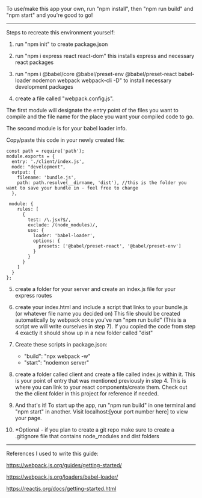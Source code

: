 To use/make this app your own, run "npm install", then "npm run build" and "npm start" and you're good to go!

---------------------------------------------------------------------------------------------------------------------


Steps to recreate this environment yourself:

1) run "npm init" to create package.json

2) run "npm i express react react-dom" this installs express and necessary react packages

3) run "npm i @babel/core @babel/preset-env @babel/preset-react babel-loader nodemon webpack webpack-cli -D" to install necessary development packages

4) create a file called "webpack.config.js". 

The first module will designate the entry point of the files you want to compile 
and the file name for the place you want your compiled code to go.

The second module is for your babel loader info.

Copy/paste this code in your newly created file:

    const path = require('path');
    module.exports = {
      entry: './client/index.js',
      mode: "development",
      output: {
        filename: 'bundle.js',
        path: path.resolve(__dirname, 'dist'), //this is the folder you want to save your bundle in - feel free to change
      },

     module: {
        rules: [
          {
            test: /\.jsx?$/,
            exclude: /(node_modules)/,
            use: {
              loader: 'babel-loader',
              options: {
                presets: ['@babel/preset-react', '@babel/preset-env']
              }
            }
          }
        ]
      }
    };


5) create a folder for your server and create an index.js file for your express routes

6) create your index.html and include a script that links to your bundle.js (or whatever file name you decided on)
This file should be created automatically by webpack once you've run "npm run build" (This is a script we will write ourselves in step 7).
If you copied the code from step 4 exactly it should show up in a new folder called "dist"

7) Create these scripts in package.json:

     - "build": "npx webpack -w"
     - "start": "nodemon server"


8) create a folder called client and create a file called index.js within it. This is your point of entry that was mentioned previously in step 4.
This is where you can link to your react components/create them. Check out the the client folder in this project for reference if needed.

9) And that's it! To start up the app, run "npm run build" in one terminal and "npm start" in another. Visit localhost:[your port number here] to view your page.

10) *Optional - if you plan to create a git repo make sure to create a .gitignore file that contains node_modules and dist folders


-----------------------------------------------------------------------------------------------------------------------------------------------

References I used to write this guide:

https://webpack.js.org/guides/getting-started/

https://webpack.js.org/loaders/babel-loader/

https://reactjs.org/docs/getting-started.html
